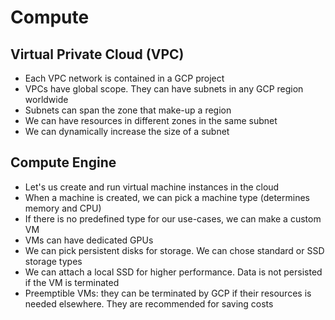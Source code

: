 # Compute

## Virtual Private Cloud (VPC)

- Each VPC network is contained in a GCP project
- VPCs have global scope. They can have subnets in any GCP region worldwide
- Subnets can span the zone that make-up a region
- We can have resources in different zones in the same subnet
- We can dynamically increase the size of a subnet

## Compute Engine

- Let's us create and run virtual machine instances in the cloud
- When a machine is created, we can pick a machine type (determines memory and CPU)
- If there is no predefined type for our use-cases, we can make a custom VM
- VMs can have dedicated GPUs
- We can pick persistent disks for storage. We can chose standard or SSD storage types
- We can attach a local SSD for higher performance. Data is not persisted if the VM is terminated
- Preemptible VMs: they can be terminated by GCP if their resources is needed elsewhere. They are recommended for saving costs
